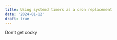```yaml
---
title: Using systemd timers as a cron replacement
date: '2024-01-12'
draft: true
---
```

Don't get cocky